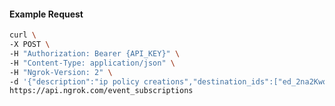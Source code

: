 <!-- Code generated for API Clients. DO NOT EDIT. -->

#### Example Request

```bash
curl \
-X POST \
-H "Authorization: Bearer {API_KEY}" \
-H "Content-Type: application/json" \
-H "Ngrok-Version: 2" \
-d '{"description":"ip policy creations","destination_ids":["ed_2na2KwoYkABfw7IDaGmNZYDKNNc"],"metadata":"{\"environment\": \"staging\"}","sources":[{"type":"ip_policy_created.v0"}]}' \
https://api.ngrok.com/event_subscriptions
```
